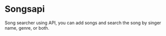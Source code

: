 # Songsapi
Song searcher using API, you can add songs and search the song by singer name, genre, or both.
